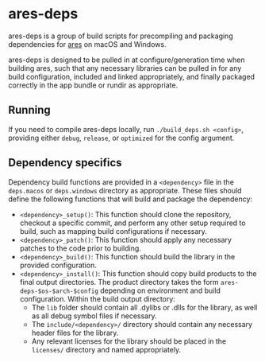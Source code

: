 # ares-deps

ares-deps is a group of build scripts for precompiling and packaging dependencies for [ares](https://github.com/ares-emulator/ares) on macOS and Windows.

ares-deps is designed to be pulled in at configure/generation time when building ares, such that any necessary libraries can be pulled in for any build configuration, included and linked appropriately, and finally packaged correctly in the app bundle or rundir as appropriate.

## Running

If you need to compile ares-deps locally, run `./build_deps.sh <config>`, providing either `debug`, `release`, or `optimized` for the config argument.

## Dependency specifics

Dependency build functions are provided in a `<dependency>` file in the `deps.macos` or `deps.windows` directory as appropriate. These files should define the following functions that will build and package the dependency:

* `<dependency>_setup()`: This function should clone the repository, checkout a specific commit, and perform any other setup required to build, such as mapping build configurations if necessary.
* `<dependency>_patch()`: This function should apply any necessary patches to the code prior to building.
* `<dependency>_build()`: This function should build the library in the provided configuration.
* `<dependency>_install()`: This function should copy build products to the final output directories. The product directory takes the form `ares-deps-$os-$arch-$config` depending on environment and build configuration. Within the build output directory:
  * The `lib` folder should contain all .dylibs or .dlls for the library, as well as all debug symbol files if necessary.
  * The `include/<dependency>/` directory should contain any necessary header files for the library.
  * Any relevant licenses for the library should be placed in the `licenses/` directory and named appropriately.
